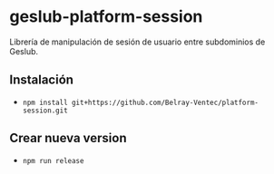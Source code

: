 # geslub-platform-session

Librería de manipulación de sesión de usuario entre subdominios de Geslub.

## Instalación

- `npm install git+https://github.com/Belray-Ventec/platform-session.git`

## Crear nueva version

- `npm run release`
